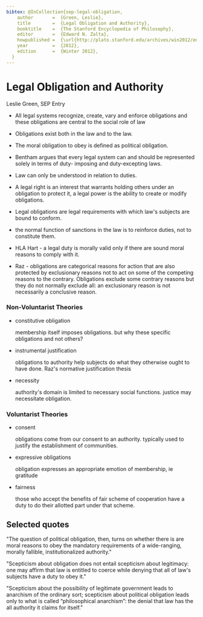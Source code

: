 ```yaml
---
bibtex: @InCollection{sep-legal-obligation,
    author       =  {Green, Leslie},
    title        =  {Legal Obligation and Authority},
    booktitle    =  {The Stanford Encyclopedia of Philosophy},
    editor       =  {Edward N. Zalta},
    howpublished =  {\url{http://plato.stanford.edu/archives/win2012/entries/legal-obligation/}},
    year         =  {2012},
    edition      =  {Winter 2012},
  }
---
```


Legal Obligation and Authority
==============================

Leslie Green, SEP Entry

  - All legal systems recognize, create, vary and enforce obligations and these obligations are central to the social role of law

  - Obligations exist both in the law and to the law.

  - The moral obligation to obey is defined as political obligation.

  - Bentham argues that every legal system can and should be represented solely in terms of duty-
  imposing and duty-excepting laws.
  
  - Law can only be understood in relation to duties.
  
  - A legal right is an interest that warrants holding others under an obligation to protect it, a legal power is the ability to create or modify obligations.
  
  - Legal obligations are legal requirements with which law's subjects are bound to conform.
  
  - the normal function of sanctions in the law is to reinforce duties, not to constitute them.
  
  - HLA Hart - a legal duty is morally valid only if there are sound moral reasons to comply with it.
  
  - Raz - obligations are categorical reasons for action that are also protected by exclusionary reasons not to act on some of the competing reasons to the contrary. Obligations exclude some contrary reasons but they do not normally exclude all: an exclusionary reason is not necessarily a conclusive reason.


### Non-Voluntarist Theories
  
  - constitutive obligation
  
    membership itself imposes obligations. but why these specific obligations and not others?

  - instrumental justification

    obligations to authority help subjects do what they otherwise ought to have done. Raz's normative justification thesis 

  - necessity

    authority's domain is limited to necessary social functions.  justice may necessitate obligation.

### Voluntarist Theories

  - consent

    obligations come from our consent to an authority. typically used to justify the establishment of communities.

  - expressive obligations

    obligation expresses an appropriate emotion of membership, ie gratitude

  - fairness

    those who accept the benefits of fair scheme of cooperation have a duty to do their allotted part under that scheme.


## Selected quotes

"The question of political obligation, then, turns on whether there is are moral reasons to obey the mandatory requirements of a wide-ranging, morally fallible, institutionalized authority." 

"Scepticism about obligation does not entail scepticism about legitimacy: one may affirm that law is entitled to coerce while denying that all of law's subjects have a duty to obey it."

"Scepticism about the possibility of legitimate government leads to anarchism of the ordinary sort; scepticism about political obligation leads only to what is called “philosophical anarchism”: the denial that law has the all authority it claims for itself."



	